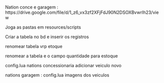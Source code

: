 <p>Nation conce e garagem : https://drive.google.com/file/d/1_z6_vx3zf2XFjFdJ90N2DSOXBvwrIh23/view</p>
<p>Joga as pastas em resources/scripts</p>
<p>Criar a tabela no bd e inserir os registros</p>
<p>renomear tabela vrp etoque   </p>
<p>renomear a tabela e o campo quantidade para estoque</p>
<p>config.lua nations concessionaria adicionar veiculo novo</p>
<p>nations garagem : config.lua imagens dos veiculos</p>